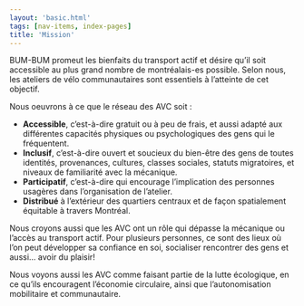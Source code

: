 ```yaml
---
layout: 'basic.html'
tags: [nav-items, index-pages]
title: 'Mission'
---
```


BUM-BUM promeut les bienfaits du transport actif et désire qu’il soit accessible au plus grand nombre de montréalais-es possible. Selon nous, les ateliers de vélo communautaires sont essentiels à l’atteinte de cet objectif.

Nous oeuvrons à ce que le réseau des AVC soit :

- **Accessible**, c’est-à-dire gratuit ou à peu de frais, et aussi
adapté aux différentes capacités physiques ou psychologiques
des gens qui le fréquentent.
- **Inclusif**, c’est-à-dire ouvert et soucieux du bien-être des gens
de toutes identités, provenances, cultures, classes sociales,
statuts migratoires, et niveaux de familiarité avec la mécanique.
- **Participatif**, c’est-à-dire qui encourage l’implication des
personnes usagères dans l’organisation de l’atelier.
- **Distribué** à l’extérieur des quartiers centraux et de façon
spatialement équitable à travers Montréal.


Nous croyons aussi que les AVC ont un rôle qui dépasse la mécanique ou l’accès au transport actif. Pour plusieurs personnes, ce sont des lieux où l’on peut développer sa confiance en soi, socialiser rencontrer des gens et aussi… avoir du plaisir!

Nous voyons aussi les AVC comme faisant partie de la lutte écologique, en ce qu’ils encouragent l’économie circulaire, ainsi que l’autonomisation mobilitaire et communautaire.